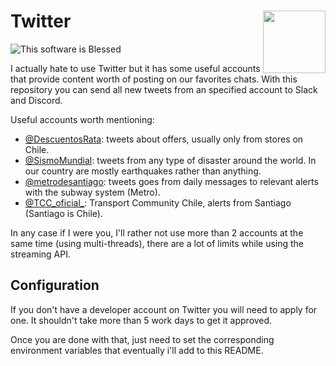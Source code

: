 Twitter <img align="right" width="100" height="100" src="https://i.imgur.com/AlqxGdT.pn">
========

![This software is Blessed](https://img.shields.io/badge/blessed-100%25-770493.svg) 

I actually hate to use Twitter but it has some useful accounts that provide content worth of posting on our favorites chats. With this repository you can send all new tweets from an specified account to Slack and Discord.

Useful accounts worth mentioning:

- [@DescuentosRata](https://twitter.com/DescuentosRata): tweets about offers, usually only from stores on Chile.
- [@SismoMundial](https://twitter.com/SismoMundial): tweets from any type of disaster around the world. In our country are mostly earthquakes rather than anything.
- [@metrodesantiago](https://twitter.com/metrodesantiago): tweets goes from daily messages to relevant alerts with the subway system (Metro).
- [@TCC_oficial_](https://twitter.com/TCC_oficial_): Transport Community Chile, alerts from Santiago (Santiago is Chile).

In any case if I were you, I'll rather not use more than 2 accounts at the same time (using multi-threads), there are a lot of limits while using the streaming API.

Configuration
---

If you don't have a developer account on Twitter you will need to apply for one. It shouldn't take more than 5 work days to get it approved. 

Once you are done with that, just need to set the corresponding environment variables that eventually i'll add to this README.


